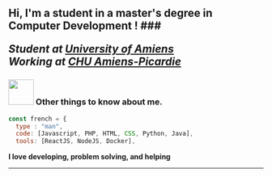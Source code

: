 <h2> Hi, I'm a student in a master's degree in Computer Development !
###
<p><em>Student at <a href="https://miage-amiens.fr/">University of Amiens</a>
</br>Working at <a href="https://www.chu-amiens.fr/">CHU Amiens-Picardie</a>
</em></p>

### <img src="https://media.giphy.com/media/VgCDAzcKvsR6OM0uWg/giphy.gif" width="50"> Other things to know about me.  

```javascript
const french = {
  type : "man",
  code: [Javascript, PHP, HTML, CSS, Python, Java],
  tools: [ReactJS, NodeJS, Docker],
```

<b>I love developing, problem solving, and helping</b>

---
